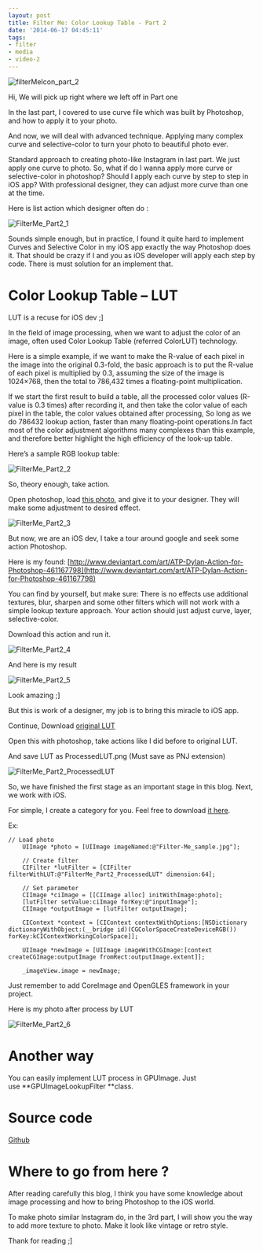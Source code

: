 ```yaml
---
layout: post
title: Filter Me: Color Lookup Table - Part 2
date: '2014-06-17 04:45:11'
tags:
- filter
- media
- video-2
---
```


![filterMeIcon_part_2](https://raw.githubusercontent.com/NghiaTranUIT/nghiatranuit.github.io/master/resources/2014/06/filterMeIcon_part_2-300x300.jpg?resize=300%2C300)

Hi, We will pick up right where we left off in Part one

In the last part, I covered to use curve file which was built by Photoshop, and how to apply it to your photo.

And now, we will deal with advanced technique. Applying many complex curve and selective-color to turn your photo to beautiful photo ever.

Standard approach to creating photo-like Instagram in last part. We just apply one curve to photo. So, what if do I wanna apply more curve or selective-color in photoshop? Should I apply each curve by step to step in iOS app? With professional designer, they can adjust more curve than one at the time.

Here is list action which designer often do :

![FilterMe_Part2_1](https://raw.githubusercontent.com/NghiaTranUIT/nghiatranuit.github.io/master/resources/2014/06/FilterMe_Part2_1.png?resize=281%2C611)

Sounds simple enough, but in practice, I found it quite hard to implement Curves and Selective Color in my iOS app exactly the way Photoshop does it. That should be crazy if I and you as iOS developer will apply each step by code. There is must solution for an implement that.


# Color Lookup Table – LUT

LUT is a recuse for iOS dev ;]

In the field of image processing, when we want to adjust the color of an image, often used Color Lookup Table (referred ColorLUT) technology.

Here is a simple example, if we want to make the R-value of each pixel in the image into the original 0.3-fold, the basic approach is to put the R-value of each pixel is multiplied by 0.3, assuming the size of the image is 1024×768, then the total to 786,432 times a floating-point multiplication.

If we start the first result to build a table, all the processed color values (R-value is 0.3 times) after recording it, and then take the color value of each pixel in the table, the color values obtained after processing, So long as we do 786432 lookup action, faster than many floating-point operations.In fact most of the color adjustment algorithms many complexes than this example, and therefore better highlight the high efficiency of the look-up table.

Here’s a sample RGB lookup table:

![FilterMe_Part2_2](https://raw.githubusercontent.com/NghiaTranUIT/nghiatranuit.github.io/master/resources/2014/06/FilterMe_Part2_2.png?resize=512%2C512)

So, theory enough, take action.

Open photoshop, load [this photo](https://raw.githubusercontent.com/NghiaTranUIT/nghiatranuit.github.io/master/resources/2014/06/Filter-Me_sample.jpg "Sample"), and give it to your designer. They will make some adjustment to desired effect.

![FilterMe_Part2_3](https://raw.githubusercontent.com/NghiaTranUIT/nghiatranuit.github.io/master/resources/2014/06/FilterMe_Part2_3.png?resize=850%2C532)

But now, we are an iOS dev, I take a tour around google and seek some action Photoshop.

Here is my found: [http://www.deviantart.com/art/ATP-Dylan-Action-for-Photoshop-461167798](http://www.deviantart.com/art/ATP-Dylan-Action-for-Photoshop-461167798)

You can find by yourself, but make sure: There is no effects use additional textures, blur, sharpen and some other filters which will not work with a simple lookup texture approach. Your action should just adjust curve, layer, selective-color.

Download this action and run it.

![FilterMe_Part2_4](https://raw.githubusercontent.com/NghiaTranUIT/nghiatranuit.github.io/master/resources/2014/06/FilterMe_Part2_4.png?resize=338%2C309) 

And here is my result

![FilterMe_Part2_5](https://raw.githubusercontent.com/NghiaTranUIT/nghiatranuit.github.io/master/resources/2014/06/FilterMe_Part2_5.png?resize=850%2C531) 

Look amazing ;]

But this is work of a designer, my job is to bring this miracle to iOS app.

Continue, Download [original LUT](https://raw.githubusercontent.com/NghiaTranUIT/nghiatranuit.github.io/master/resources/2014/06/FilterMe_Part2_OriginalLUT.png "Original LUT")

Open this with photoshop, take actions like I did before to original LUT.

And save LUT as ProcessedLUT.png (Must save as PNJ extension)

![FilterMe_Part2_ProcessedLUT](https://raw.githubusercontent.com/NghiaTranUIT/nghiatranuit.github.io/master/resources/2014/06/FilterMe_Part2_ProcessedLUT.png?resize=359%2C359)

So, we have finished the first stage as an important stage in this blog. Next, we work with iOS.

For simple, I create a category for you. Feel free to download [it here](http://www.mediafire.com/download/7heho6i2pkd0pm7/CIFilter+LUT.zip "Category CIFilter+LUT").

Ex:

```objc
// Load photo
    UIImage *photo = [UIImage imageNamed:@"Filter-Me_sample.jpg"];
    
    // Create filter
    CIFilter *lutFilter = [CIFilter filterWithLUT:@"FilterMe_Part2_ProcessedLUT" dimension:64];
    
    // Set parameter
    CIImage *ciImage = [[CIImage alloc] initWithImage:photo];
    [lutFilter setValue:ciImage forKey:@"inputImage"];
    CIImage *outputImage = [lutFilter outputImage];
    
    CIContext *context = [CIContext contextWithOptions:[NSDictionary dictionaryWithObject:(__bridge id)(CGColorSpaceCreateDeviceRGB()) forKey:kCIContextWorkingColorSpace]];
    
    UIImage *newImage = [UIImage imageWithCGImage:[context createCGImage:outputImage fromRect:outputImage.extent]];
    
    _imageView.image = newImage;
```

Just remember to add CoreImage and OpenGLES framework in your project.

Here is my photo after process by LUT

![FilterMe_Part2_6](https://raw.githubusercontent.com/NghiaTranUIT/nghiatranuit.github.io/master/resources/2014/06/FilterMe_Part2_6.png?resize=577%2C399)

# Another way
You can easily implement LUT process in GPUImage. Just use **GPUImageLookupFilter **class.

# Source code
[Github](https://github.com/NghiaTranUIT/FilterMe_Part_2)

# Where to go from here ?

After reading carefully this blog, I think you have some knowledge about image processing and how to bring Photoshop to the iOS world.

To make photo similar Instagram do, in the 3rd part, I will show you the way to add more texture to photo. Make it look like vintage or retro style.

Thank for reading ;]

 

 


